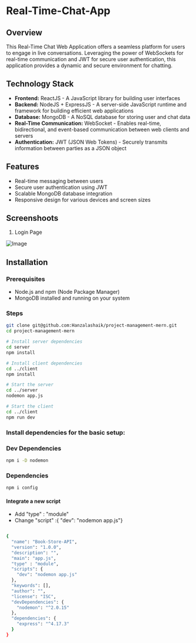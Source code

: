 # Real-Time-Chat-App

## Overview

This Real-Time Chat Web Application offers a seamless platform for users to engage in live conversations. Leveraging the power of WebSockets for real-time communication and JWT for secure user authentication, this application provides a dynamic and secure environment for chatting.

## Technology Stack

- **Frontend:** ReactJS - A JavaScript library for building user interfaces
- **Backend:** NodeJS + ExpressJS - A server-side JavaScript runtime and framework for building efficient web applications
- **Database:** MongoDB - A NoSQL database for storing user and chat data
- **Real-Time Communication:** WebSocket - Enables real-time, bidirectional, and event-based communication between web clients and servers
- **Authentication:** JWT (JSON Web Tokens) - Securely transmits information between parties as a JSON object

## Features

- Real-time messaging between users
- Secure user authentication using JWT
- Scalable MongoDB database integration
- Responsive design for various devices and screen sizes

## Screenshoots

1.  Login Page

![Image]( "Image")

## Installation

### Prerequisites

- Node.js and npm (Node Package Manager)
- MongoDB installed and running on your system

### Steps

```bash
git clone git@github.com:Hanzalashaik/project-management-mern.git
cd project-management-mern
```

```bash
# Install server dependencies
cd server
npm install

# Install client dependencies
cd ../client
npm install

```

```bash
# Start the server
cd ../server
nodemon app.js

# Start the client
cd ../client
npm run dev

```

### Install dependencies for the basic setup: </h4>

### Dev Dependencies

```bash
npm i -D nodemon
```

### Dependencies

```bash
npm i config
```

<h4> Integrate a new script </h4>

- Add "type" : "module"
- Change "script" :{ "dev": "nodemon app.js"}

```bash

{
  "name": "Book-Store-API",
  "version": "1.0.0",
  "description": "",
  "main": "app.js",
  "type" : "module",
  "scripts": {
    "dev": "nodemon app.js"
  },
  "keywords": [],
  "author": "",
  "license": "ISC",
  "devDependencies": {
    "nodemon": "^2.0.15"
  },
  "dependencies": {
    "express": "^4.17.3"
  }
}

```
